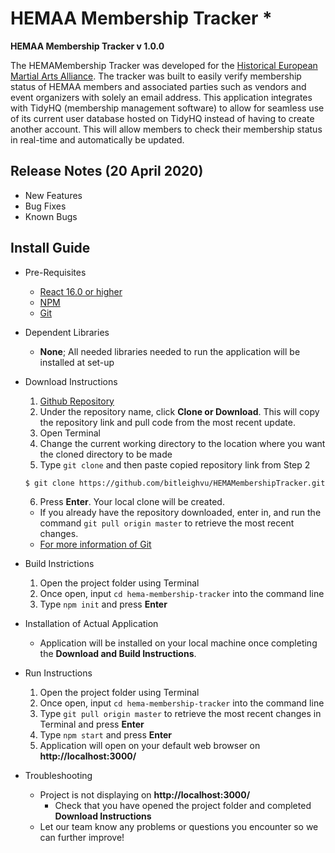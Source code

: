 # HEMAA Membership Tracker  * 
**HEMAA Membership Tracker v 1.0.0**

The HEMAMembership Tracker was developed for the [Historical European Martial Arts Alliance](https://www.hemaalliance.com/). The tracker was built to easily verify membership status of HEMAA members and associated parties such as vendors and event organizers with solely an email address. This application integrates with TidyHQ (membership management software) to allow for seamless use of its current user database hosted on TidyHQ instead of having to create another account. This will allow members to check their membership status in real-time and automatically be updated.

## Release Notes (20 April 2020) ##
- New Features 
- Bug Fixes
- Known Bugs

## Install Guide ##
- Pre-Requisites 
  - [React 16.0 or higher](https://reactjs.org/docs/getting-started.html)
  - [NPM](https://nodejs.org/en/)
  - [Git](https://git-scm.com/downloads)

- Dependent Libraries
  - **None**; All needed libraries needed to run the application will be installed at set-up

- Download Instructions
  1. [Github Repository](https://github.com/bitleighvu/HEMAMembershipTracker)
  2. Under the repository name, click **Clone or Download**. This will copy the repository link and pull code from the most recent update. 
  3. Open Terminal
  4. Change the current working directory to the location where you want the cloned directory to be made
  5. Type `git clone` and then paste copied repository link from Step 2
  
    ```
    $ git clone https://github.com/bitleighvu/HEMAMembershipTracker.git
    ```
    
  6. Press **Enter**. Your local clone will be created.
  
  - If you already have the repository downloaded, enter in, and run the command `git pull origin master` to retrieve the most recent changes.
  - [For more information of Git](https://product.hubspot.com/blog/git-and-github-tutorial-for-beginners)

- Build Instrictions
  1. Open the project folder using Terminal
  2. Once open, input `cd hema-membership-tracker` into the command line 
  3. Type `npm init` and press **Enter**
- Installation of Actual Application
  - Application will be installed on your local machine once completing the **Download and Build Instructions**.
  
- Run Instructions
  1. Open the project folder using Terminal
  2. Once open, input `cd hema-membership-tracker` into the command line 
  3. Type `git pull origin master` to retrieve the most recent changes in Terminal and press **Enter**
  4. Type `npm start` and press **Enter**
  5. Application will open on your default web browser on **http://localhost:3000/**

- Troubleshooting
  - Project is not displaying on **http://localhost:3000/**
    - Check that you have opened the project folder and completed **Download Instructions**
  - Let our team know any problems or questions you encounter so we can further improve! 
